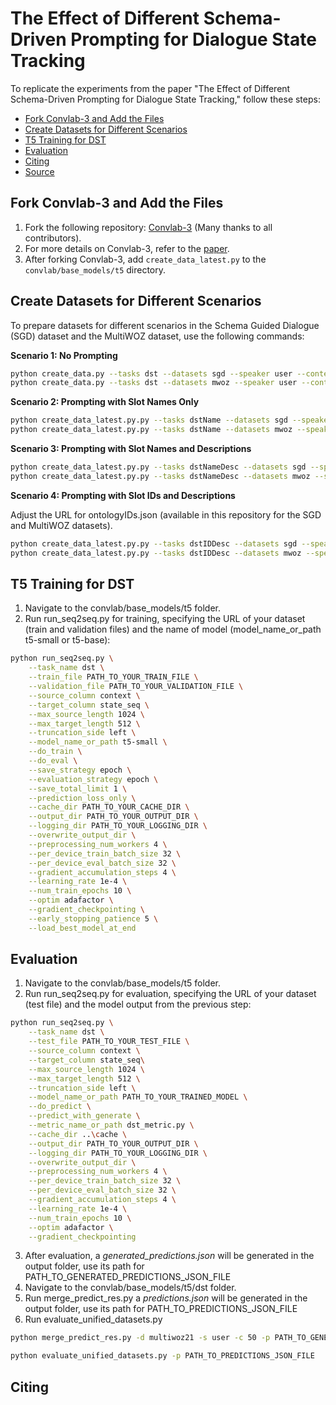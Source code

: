 # The Effect of Different Schema-Driven Prompting for Dialogue State Tracking

To replicate the experiments from the paper "The Effect of Different Schema-Driven Prompting for Dialogue State Tracking," follow these steps:

- [Fork Convlab-3 and Add the Files](#fork-convlab-3-and-add-the-files)
- [Create Datasets for Different Scenarios](#create-datasets-for-different-scenarios)
- [T5 Training for DST](#t5-training-for-dst)
- [Evaluation](#evaluation)
- [Citing](#citing)
- [Source](#source)

## Fork Convlab-3 and Add the Files

1. Fork the following repository: [Convlab-3](https://github.com/ConvLab/ConvLab-3) (Many thanks to all contributors).
2. For more details on Convlab-3, refer to the [paper](https://aclanthology.org/2023.emnlp-demo.9/).
3. After forking Convlab-3, add `create_data_latest.py` to the `convlab/base_models/t5` directory.

## Create Datasets for Different Scenarios

To prepare datasets for different scenarios in the Schema Guided Dialogue (SGD) dataset and the MultiWOZ dataset, use the following commands:

**Scenario 1: No Prompting**
```bash
python create_data.py --tasks dst --datasets sgd --speaker user --context_window_size 50
python create_data.py --tasks dst --datasets mwoz --speaker user --context_window_size 50
```

**Scenario 2: Prompting with Slot Names Only**
```bash
python create_data_latest.py.py --tasks dstName --datasets sgd --speaker user --context_window_size 50
python create_data_latest.py.py --tasks dstName --datasets mwoz --speaker user --context_window_size 50
```
**Scenario 3: Prompting with Slot Names and Descriptions**
```bash
python create_data_latest.py.py --tasks dstNameDesc --datasets sgd --speaker user --context_window_size 50
python create_data_latest.py.py --tasks dstNameDesc --datasets mwoz --speaker user --context_window_size 50
```
**Scenario 4: Prompting with Slot IDs and Descriptions**

Adjust the URL for ontologyIDs.json (available in this repository for the SGD and MultiWOZ datasets).

```bash
python create_data_latest.py.py --tasks dstIDDesc --datasets sgd --speaker user --context_window_size 50
python create_data_latest.py.py --tasks dstIDDesc --datasets mwoz --speaker user --context_window_size 50
```
## T5 Training for DST
1. Navigate to the convlab/base_models/t5 folder.
3. Run run_seq2seq.py for training, specifying the URL of your dataset (train and validation files) and the name of model (model_name_or_path t5-small or t5-base):

```bash
python run_seq2seq.py \
    --task_name dst \
    --train_file PATH_TO_YOUR_TRAIN_FILE \
    --validation_file PATH_TO_YOUR_VALIDATION_FILE \
    --source_column context \
    --target_column state_seq \
    --max_source_length 1024 \
    --max_target_length 512 \
    --truncation_side left \
    --model_name_or_path t5-small \
    --do_train \
    --do_eval \
    --save_strategy epoch \
    --evaluation_strategy epoch \
    --save_total_limit 1 \
    --prediction_loss_only \
    --cache_dir PATH_TO_YOUR_CACHE_DIR \
    --output_dir PATH_TO_YOUR_OUTPUT_DIR \
    --logging_dir PATH_TO_YOUR_LOGGING_DIR \
    --overwrite_output_dir \
    --preprocessing_num_workers 4 \
    --per_device_train_batch_size 32 \
    --per_device_eval_batch_size 32 \
    --gradient_accumulation_steps 4 \
    --learning_rate 1e-4 \
    --num_train_epochs 10 \
    --optim adafactor \
    --gradient_checkpointing \
    --early_stopping_patience 5 \
    --load_best_model_at_end


```
## Evaluation

1. Navigate to the convlab/base_models/t5 folder.
2. Run run_seq2seq.py for evaluation, specifying the URL of your dataset (test file) and the model output from the previous step:
   
```bash
python run_seq2seq.py \
    --task_name dst \
    --test_file PATH_TO_YOUR_TEST_FILE \
    --source_column context \
    --target_column state_seq\
    --max_source_length 1024 \
    --max_target_length 512 \
    --truncation_side left \
    --model_name_or_path PATH_TO_YOUR_TRAINED_MODEL \
    --do_predict \
    --predict_with_generate \
    --metric_name_or_path dst_metric.py \
    --cache_dir ..\cache \
    --output_dir PATH_TO_YOUR_OUTPUT_DIR \
    --logging_dir PATH_TO_YOUR_LOGGING_DIR \
    --overwrite_output_dir \
    --preprocessing_num_workers 4 \
    --per_device_train_batch_size 32 \
    --per_device_eval_batch_size 32 \
    --gradient_accumulation_steps 4 \
    --learning_rate 1e-4 \
    --num_train_epochs 10 \
    --optim adafactor \
    --gradient_checkpointing


```

3. After evaluation, a *generated_predictions.json* will be generated in the output folder, use its path for PATH_TO_GENERATED_PREDICTIONS_JSON_FILE
4. Navigate to the convlab/base_models/t5/dst folder.
5. Run merge_predict_res.py a *predictions.json* will be generated in the output folder, use its path for PATH_TO_PREDICTIONS_JSON_FILE
7. Run evaluate_unified_datasets.py
   
```bash
python merge_predict_res.py -d multiwoz21 -s user -c 50 -p PATH_TO_GENERATED_PREDICTIONS_JSON_FILE

python evaluate_unified_datasets.py -p PATH_TO_PREDICTIONS_JSON_FILE

```
## Citing

